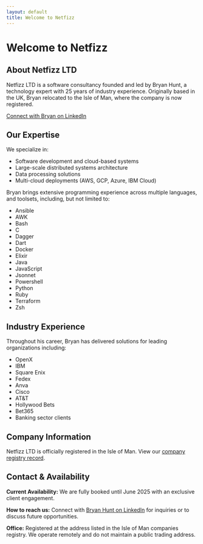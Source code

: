 ```yaml
---
layout: default
title: Welcome to Netfizz
---
```

# Welcome to Netfizz

## About Netfizz LTD

Netfizz LTD is a software consultancy founded and led by Bryan Hunt, a technology expert with 25 years of industry experience. Originally based in the UK, Bryan relocated to the Isle of Man, where the company is now registered.

[Connect with Bryan on LinkedIn](https://uk.linkedin.com/in/bryanhuntwithay)

## Our Expertise

We specialize in:
- Software development and cloud-based systems
- Large-scale distributed systems architecture
- Data processing solutions
- Multi-cloud deployments (AWS, GCP, Azure, IBM Cloud)

Bryan brings extensive programming experience across multiple languages, and toolsets, including, but not limited to:
- Ansible
- AWK
- Bash
- C
- Dagger
- Dart
- Docker
- Elixir
- Java
- JavaScript
- Jsonnet
- Powershell
- Python
- Ruby
- Terraform
- Zsh

## Industry Experience

Throughout his career, Bryan has delivered solutions for leading organizations including:
- OpenX
- IBM
- Square Enix
- Fedex
- Anva
- Cisco
- AT&T
- Hollywood Bets
- Bet365
- Banking sector clients

## Company Information

Netfizz LTD is officially registered in the Isle of Man. View our [company registry record](https://services.gov.im/ded/services/companiesregistry/viewcompany.iom?Id=h7DWC01Iqg1EFCufCIhRHw%3d%3d).

## Contact & Availability

**Current Availability:** We are fully booked until June 2025 with an exclusive client engagement.

**How to reach us:** Connect with [Bryan Hunt on LinkedIn](https://uk.linkedin.com/in/bryanhuntwithay) for inquiries or to discuss future opportunities.

**Office:** Registered at the address listed in the Isle of Man companies registry. We operate remotely and do not maintain a public trading address.